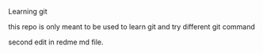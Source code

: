 Learning git 

this repo is only meant to be used to learn git and try different git command

second edit in redme md file.
